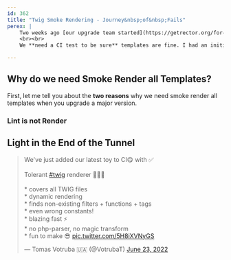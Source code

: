 ```yaml
---
id: 362
title: "Twig Smoke Rendering - Journey&nbsp;of&nbsp;Fails"
perex: |
    Two weeks ago [our upgrade team started](https://getrector.org/for-companies) to upgrade Twig 1 to 2 and Latte 2 to 3 for two clients. There were no test that would cover the templates, just few integration ones that might have invoked few % of happy paths render. Not good enough.
    <br><br>
    We **need a CI test to be sure** templates are fine. I had an initial idea, but knowing the value of external input, I asked on [Twitter for brainstorm](https://twitter.com/VotrubaT/status/1537029650379116544). I'm happy I did. Alexander Schranz came with [a tip](https://twitter.com/alex_s_/status/1537030374651572225) that lead me on a 2 week journey and I would love to it with you today.

---
```


## Why do we need Smoke Render all Templates?

First, let me tell you about the **two reasons** why we need smoke render all templates when you upgrade a major version.


### Lint is not Render





## Light in the End of the Tunnel

<blockquote class="twitter-tweet"><p lang="en" dir="ltr">We&#39;ve just added our latest toy to CI😋 with ✅<br><br>Tolerant <a href="https://twitter.com/hashtag/twig?src=hash&amp;ref_src=twsrc%5Etfw">#twig</a> renderer 🎉🎉🎉<br><br>* covers all TWIG files<br>* dynamic rendering<br>* finds non-existing filters + functions + tags<br>* even wrong constants!<br>* blazing fast ⚡️<br>* no php-parser, no magic transform<br>* fun to make 😎 <a href="https://t.co/5H8iXVNyGS">pic.twitter.com/5H8iXVNyGS</a></p>&mdash; Tomas Votruba 🇺🇦 (@VotrubaT) <a href="https://twitter.com/VotrubaT/status/1540004210888040452?ref_src=twsrc%5Etfw">June 23, 2022</a></blockquote>

<script async src="https://platform.twitter.com/widgets.js" charset="utf-8"></script>
